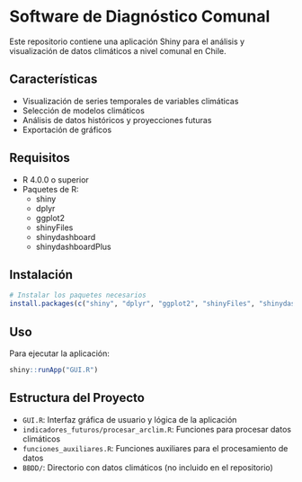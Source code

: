 # Software de Diagnóstico Comunal

Este repositorio contiene una aplicación Shiny para el análisis y visualización de datos climáticos a nivel comunal en Chile.

## Características

- Visualización de series temporales de variables climáticas
- Selección de modelos climáticos
- Análisis de datos históricos y proyecciones futuras
- Exportación de gráficos

## Requisitos

- R 4.0.0 o superior
- Paquetes de R:
  - shiny
  - dplyr
  - ggplot2
  - shinyFiles
  - shinydashboard
  - shinydashboardPlus

## Instalación

```r
# Instalar los paquetes necesarios
install.packages(c("shiny", "dplyr", "ggplot2", "shinyFiles", "shinydashboard", "shinydashboardPlus"))
```

## Uso

Para ejecutar la aplicación:

```r
shiny::runApp("GUI.R")
```

## Estructura del Proyecto

- `GUI.R`: Interfaz gráfica de usuario y lógica de la aplicación
- `indicadores_futuros/procesar_arclim.R`: Funciones para procesar datos climáticos
- `funciones_auxiliares.R`: Funciones auxiliares para el procesamiento de datos
- `BBDD/`: Directorio con datos climáticos (no incluido en el repositorio) 